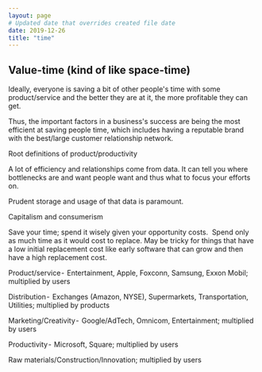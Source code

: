 ```yaml
---
layout: page
# Updated date that overrides created file date
date: 2019-12-26
title: "time"
---
```


## Value-time (kind of like space-time)

Ideally, 
everyone is saving a bit of other people's time with some product/service 
and the better they are at it, 
the more profitable they can get.

Thus, the important factors in a business's success 
are being the most efficient at saving people time, 
which includes having a reputable brand 
with the best/large customer relationship network. 

Root definitions of product/productivity

A lot of efficiency and relationships come from data. 
It can tell you where bottlenecks are and want people want and thus what to focus your efforts on. 

Prudent storage and usage of that data is paramount. 

Capitalism and consumerism

Save your time; 
spend it wisely given your opportunity costs. 
Spend only as much time as it would cost to replace. 
May be tricky for things that have a low initial replacement cost
like early software that can grow 
and then have a high replacement cost. 

Product/service - 
Entertainment, Apple, Foxconn, Samsung, Exxon Mobil; 
multiplied by users

Distribution - 
Exchanges (Amazon, NYSE), Supermarkets, Transportation, Utilities; 
multiplied by products

Marketing/Creativity - 
Google/AdTech, Omnicom, Entertainment; 
multiplied by users

Productivity - 
Microsoft, Square; 
multiplied by users

Raw materials/Construction/Innovation; 
multiplied by users
